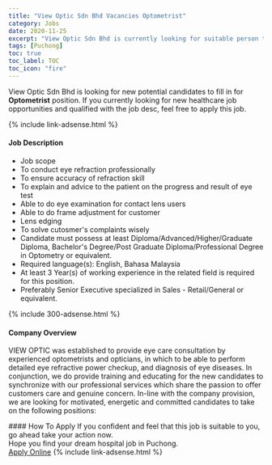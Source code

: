 ```yaml
---
title: "View Optic Sdn Bhd Vacancies Optometrist" 
category: Jobs 
date: 2020-11-25 
excerpt: "View Optic Sdn Bhd is currently looking for suitable person to fill in the Optometrist which positioned at Puchong" 
tags: [Puchong] 
toc: true 
toc_label: TOC 
toc_icon: "fire" 
--- 
```


<p>View Optic Sdn Bhd is looking for new potential candidates to fill in for <b>Optometrist</b> position. If you currently looking for new healthcare job opportunities and qualified with the job desc, feel free to apply this job.
</p>{% include link-adsense.html %} 
<div><div><div><h4>Job Description</h4></div></div><div><div><span><div><ul><li>Job scope&#160;</li><li>To conduct eye refraction professionally</li><li>To ensure accuracy of refraction skill</li><li>To explain and advice to the patient on the progress and result of eye test</li><li>Able to do eye examination for contact lens users</li><li>Able to do frame adjustment for customer</li><li>Lens edging</li><li>To solve cutosmer's complaints wisely</li><li>Candidate must possess at least Diploma/Advanced/Higher/Graduate Diploma, Bachelor's Degree/Post Graduate Diploma/Professional Degree in Optometry or equivalent.</li><li>Required language(s):&#160;English, Bahasa Malaysia</li><li>At least 3&#160;Year(s) of working experience in the related field is required for this position.</li><li>Preferably Senior Executive specialized in Sales - Retail/General or equivalent.</li></ul></div></span></div></div></div> 
{% include 300-adsense.html %} 
<div><div><div><h4>Company Overview</h4></div></div><div><div><span><div><p>VIEW OPTIC was established to provide eye care consultation by experienced optometrists and opticians, in which to be able to perform detailed eye refractive power checkup, and diagnosis of eye diseases. In conjunction, we do provide training and educating for the new candidates to synchronize with our professional services which share the passion to offer customers care and genuine concern. In-line with the company provision, we are looking for motivated, energetic and committed candidates to take on the following positions:</p></div></span></div></div></div> 
#### How To Apply 
If you confident and feel that this job is suitable to you, go ahead take your action now. <br/> 
Hope you find your dream hospital job in Puchong. <br/> 
<a href="https://www.jobstreet.com.my/en/job/optometrist-4430113?jobId=jobstreet-my-job-4430113&sectionRank=19&token=0~324799cf-9fd8-445d-b568-eae39e338750&fr=SRP%20View%20In%20New%20Ta" class="btn btn--warning" target="_blank" rel="nofollow noopenner">Apply Online</a> 
{% include link-adsense.html %} 